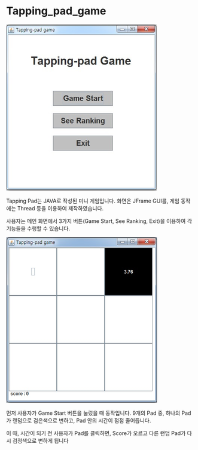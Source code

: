 # Tapping_pad_game
![메인 화면 이미지](./1.jpg)

Tapping Pad는 JAVA로 작성된 미니 게임입니다.
화면은 JFrame GUI를, 게임 동작에는 Thread 등을 이용하여 제작하였습니다.

사용자는 메인 화면에서 3가지 버튼(Game Start, See Ranking, Exit)을 이용하여 각 기능들을 수행할 수 있습니다.

![2](./2.jpg)

먼저 사용자가 Game Start 버튼을 눌렀을 때 동작입니다.
9개의 Pad 중, 하나의 Pad가 랜덤으로 검은색으로 변하고, Pad 안의 시간이 점점 줄어듭니다.

이 때, 시간이 되기 전 사용자가 Pad를 클릭하면, Score가 오르고 다른 랜덤 Pad가 다시 검정색으로 변하게 됩니다
